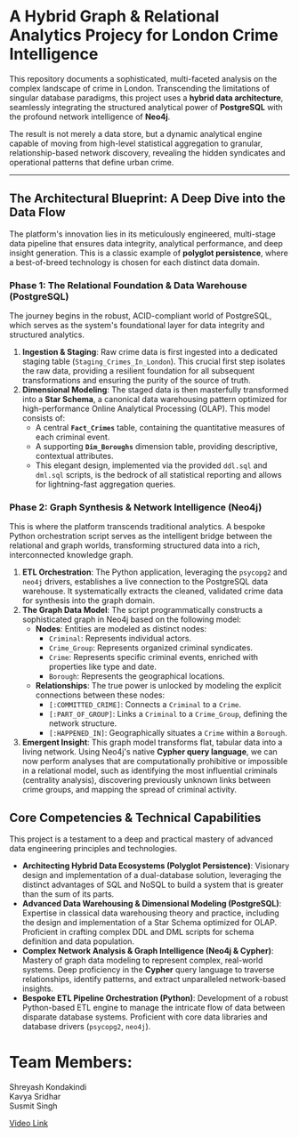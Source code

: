 # A Hybrid Graph & Relational Analytics Projecy for London Crime Intelligence

This repository documents a sophisticated, multi-faceted analysis on the complex landscape of crime in London. Transcending the limitations of singular database paradigms, this project uses a **hybrid data architecture**, seamlessly integrating the structured analytical power of **PostgreSQL** with the profound network intelligence of **Neo4j**.

The result is not merely a data store, but a dynamic analytical engine capable of moving from high-level statistical aggregation to granular, relationship-based network discovery, revealing the hidden syndicates and operational patterns that define urban crime.

-----

## The Architectural Blueprint: A Deep Dive into the Data Flow

The platform's innovation lies in its meticulously engineered, multi-stage data pipeline that ensures data integrity, analytical performance, and deep insight generation. This is a classic example of **polyglot persistence**, where a best-of-breed technology is chosen for each distinct data domain.

### **Phase 1: The Relational Foundation & Data Warehouse (PostgreSQL)**

The journey begins in the robust, ACID-compliant world of PostgreSQL, which serves as the system's foundational layer for data integrity and structured analytics.

1.  **Ingestion & Staging**: Raw crime data is first ingested into a dedicated staging table (`Staging_Crimes_In_London`). This crucial first step isolates the raw data, providing a resilient foundation for all subsequent transformations and ensuring the purity of the source of truth.
2.  **Dimensional Modeling**: The staged data is then masterfully transformed into a **Star Schema**, a canonical data warehousing pattern optimized for high-performance Online Analytical Processing (OLAP). This model consists of:
      * A central **`Fact_Crimes`** table, containing the quantitative measures of each criminal event.
      * A supporting **`Dim_Boroughs`** dimension table, providing descriptive, contextual attributes.
      * This elegant design, implemented via the provided `ddl.sql` and `dml.sql` scripts, is the bedrock of all statistical reporting and allows for lightning-fast aggregation queries.

### **Phase 2: Graph Synthesis & Network Intelligence (Neo4j)**

This is where the platform transcends traditional analytics. A bespoke Python orchestration script serves as the intelligent bridge between the relational and graph worlds, transforming structured data into a rich, interconnected knowledge graph.

1.  **ETL Orchestration**: The Python application, leveraging the `psycopg2` and `neo4j` drivers, establishes a live connection to the PostgreSQL data warehouse. It systematically extracts the cleaned, validated crime data for synthesis into the graph domain.
2.  **The Graph Data Model**: The script programmatically constructs a sophisticated graph in Neo4j based on the following model:
      * **Nodes**: Entities are modeled as distinct nodes:
          * `Criminal`: Represents individual actors.
          * `Crime_Group`: Represents organized criminal syndicates.
          * `Crime`: Represents specific criminal events, enriched with properties like type and date.
          * `Borough`: Represents the geographical locations.
      * **Relationships**: The true power is unlocked by modeling the explicit connections between these nodes:
          * `[:COMMITTED_CRIME]`: Connects a `Criminal` to a `Crime`.
          * `[:PART_OF_GROUP]`: Links a `Criminal` to a `Crime_Group`, defining the network structure.
          * `[:HAPPENED_IN]`: Geographically situates a `Crime` within a `Borough`.
3.  **Emergent Insight**: This graph model transforms flat, tabular data into a living network. Using Neo4j's native **Cypher query language**, we can now perform analyses that are computationally prohibitive or impossible in a relational model, such as identifying the most influential criminals (centrality analysis), discovering previously unknown links between crime groups, and mapping the spread of criminal activity.


## Core Competencies & Technical Capabilities

This project is a testament to a deep and practical mastery of advanced data engineering principles and technologies.

  * **Architecting Hybrid Data Ecosystems (Polyglot Persistence)**: Visionary design and implementation of a dual-database solution, leveraging the distinct advantages of SQL and NoSQL to build a system that is greater than the sum of its parts.
  * **Advanced Data Warehousing & Dimensional Modeling (PostgreSQL)**: Expertise in classical data warehousing theory and practice, including the design and implementation of a Star Schema optimized for OLAP. Proficient in crafting complex DDL and DML scripts for schema definition and data population.
  * **Complex Network Analysis & Graph Intelligence (Neo4j & Cypher)**: Mastery of graph data modeling to represent complex, real-world systems. Deep proficiency in the **Cypher** query language to traverse relationships, identify patterns, and extract unparalleled network-based insights.
  * **Bespoke ETL Pipeline Orchestration (Python)**: Development of a robust Python-based ETL engine to manage the intricate flow of data between disparate database systems. Proficient with core data libraries and database drivers (`psycopg2`, `neo4j`).


# Team Members: 
Shreyash Kondakindi                             
Kavya Sridhar                             
Susmit Singh

[Video Link](https://drive.google.com/file/d/1ZF9QO7tnyXrrVU-HLYtKCpzHmV4nDAQE/view?usp=sharing)

